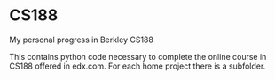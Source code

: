 # CS188
My personal progress in Berkley CS188 

This contains python code necessary to complete the online course in CS188 offered in edx.com.
For each home project there is a subfolder.
